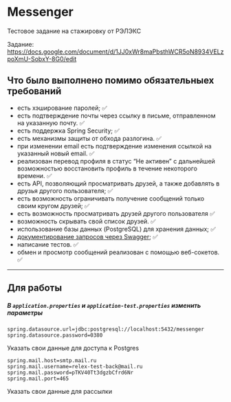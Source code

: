 # Messenger
Тестовое задание на стажировку от РЭЛЭКС

Задание: https://docs.google.com/document/d/1JJ0xWr8maPbsthWCR5oN8934VELzpoXmU-SobxY-8G0/edit

## Что было выполнено помимо обязательныех требований
 * есть хэширование паролей; :white_check_mark:
 * есть подтверждение почты через ссылку  в письме, отправленном на указанную почту. :white_check_mark:
 * есть поддержка Spring Security; :white_check_mark:
 * есть механизмы защиты от обхода разлогина. :white_check_mark:
 * при изменении email есть подтверждение изменения ссылкой на указанный новый email. :white_check_mark:
 * реализован перевод профиля в статус “Не активен” с дальнейшей возможностью восстановить профиль в течение некоторого времени. :white_check_mark:
 * есть API, позволяющий просматривать друзей, а также добавлять в друзья другого пользователя; :white_check_mark:
 * есть возможность ограничивать получение сообщений только своим кругом друзей; :white_check_mark:
 * есть возможность просматривать друзей другого пользователя :white_check_mark:
 * возможность скрывать свой список друзей. :white_check_mark:
 * использование базы данных (PostgreSQL) для хранения данных; :white_check_mark:
 * [документирование запросов через Swagger](http://localhost:8080/swagger-ui/index.html#); :white_check_mark:
 * написание тестов. :white_check_mark:
 * обмен и просмотр сообщений реализован с помощью веб-сокетов. :white_check_mark:
___
## Для работы
##### В `application.properties` и `application-test.properties` изменить параметры
```properies
spring.datasource.url=jdbc:postgresql://localhost:5432/messenger
spring.datasource.password=0380
```
Указать свои данные для доступа к Postgres

```properies
spring.mail.host=smtp.mail.ru
spring.mail.username=relex-test-back@mail.ru
spring.mail.password=pTKV40Tt3dgzbCfrd6Nr
spring.mail.port=465
```
Указать свои данные для рассылки


